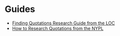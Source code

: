 # Guides

* [Finding Quotations Research Guide from the LOC](https://guides.loc.gov/quotations/introduction)
* [How to Research Quotations from the NYPL](https://www.nypl.org/blog/2013/11/22/how-to-research-quotations)

